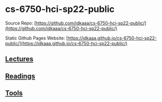 # cs-6750-hci-sp22-public

Source Repo: [https://github.com/idkaaa/cs-6750-hci-sp22-public/](https://github.com/idkaaa/cs-6750-hci-sp22-public/)

Static Github Pages Website: [https://idkaaa.github.io/cs-6750-hci-sp22-public/](https://idkaaa.github.io/cs-6750-hci-sp22-public/)

## [Lectures](./lectures/)

## [Readings](./readings/)

## [Tools](./tools/)
